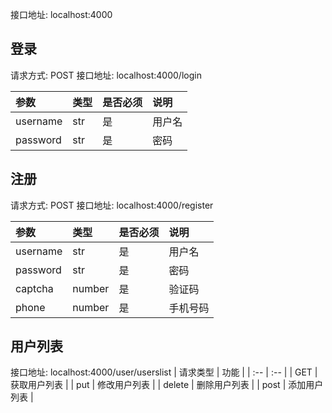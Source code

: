 接口地址: localhost:4000

## 登录

  请求方式: POST
  接口地址: localhost:4000/login

  | 参数 | 类型 | 是否必须 | 说明 |
  | :-- | :-- | :-- | :-- |
  | username | str | 是 | 用户名 |
  | password | str | 是 | 密码

## 注册

  请求方式: POST
  接口地址: localhost:4000/register

  | 参数 | 类型 | 是否必须 | 说明 |
  | :-- | :-- | :-- | :-- |
  | username | str | 是 | 用户名 |
  | password | str | 是 | 密码 |
  | captcha | number | 是 | 验证码 |
  | phone | number | 是 | 手机号码 |

## 用户列表

接口地址: localhost:4000/user/userslist
  | 请求类型 | 功能 |
  | :-- | :-- |
  | GET | 获取用户列表 |
  | put | 修改用户列表 |
  | delete | 删除用户列表 |
  | post | 添加用户列表 |

